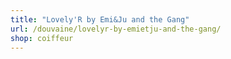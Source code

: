 ```yaml
---
title: "Lovely'R by Emi&Ju and the Gang"
url: /douvaine/lovelyr-by-emietju-and-the-gang/
shop: coiffeur
---
```

